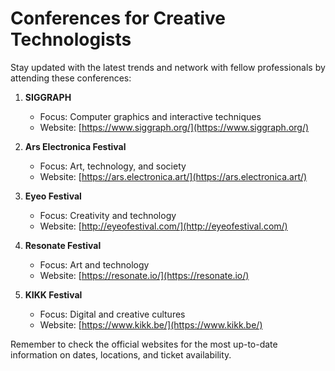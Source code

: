 # Conferences for Creative Technologists

Stay updated with the latest trends and network with fellow professionals by attending these conferences:

1. **SIGGRAPH**
   - Focus: Computer graphics and interactive techniques
   - Website: [https://www.siggraph.org/](https://www.siggraph.org/)

2. **Ars Electronica Festival**
   - Focus: Art, technology, and society
   - Website: [https://ars.electronica.art/](https://ars.electronica.art/)

3. **Eyeo Festival**
   - Focus: Creativity and technology
   - Website: [http://eyeofestival.com/](http://eyeofestival.com/)

4. **Resonate Festival**
   - Focus: Art and technology
   - Website: [https://resonate.io/](https://resonate.io/)

5. **KIKK Festival**
   - Focus: Digital and creative cultures
   - Website: [https://www.kikk.be/](https://www.kikk.be/)

Remember to check the official websites for the most up-to-date information on dates, locations, and ticket availability.
